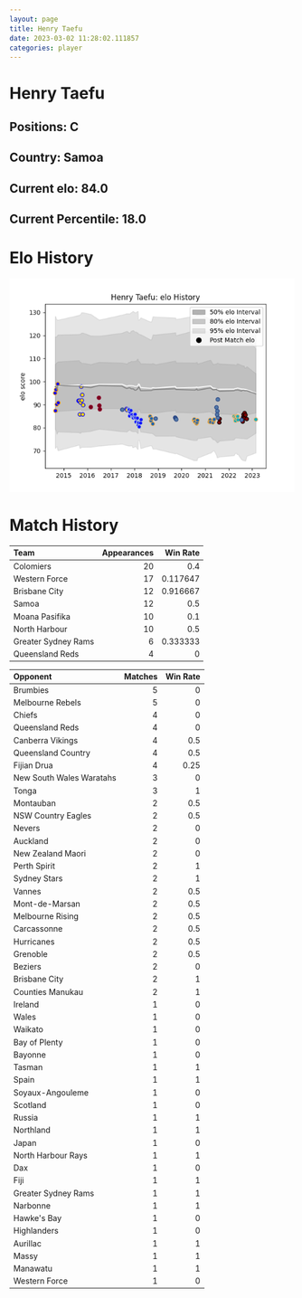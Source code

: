 ```yaml
---  
layout: page  
title: Henry Taefu  
date: 2023-03-02 11:28:02.111857  
categories: player  
---
```

# Henry Taefu

## Positions: C

## Country: Samoa

## Current elo: 84.0

## Current Percentile: 18.0

# Elo History


![elo history](history_HenryTaefu.png)
# Match History


| Team                |   Appearances |   Win Rate |
|:--------------------|--------------:|-----------:|
| Colomiers           |            20 |   0.4      |
| Western Force       |            17 |   0.117647 |
| Brisbane City       |            12 |   0.916667 |
| Samoa               |            12 |   0.5      |
| Moana Pasifika      |            10 |   0.1      |
| North Harbour       |            10 |   0.5      |
| Greater Sydney Rams |             6 |   0.333333 |
| Queensland Reds     |             4 |   0        |

| Opponent                 |   Matches |   Win Rate |
|:-------------------------|----------:|-----------:|
| Brumbies                 |         5 |       0    |
| Melbourne Rebels         |         5 |       0    |
| Chiefs                   |         4 |       0    |
| Queensland Reds          |         4 |       0    |
| Canberra Vikings         |         4 |       0.5  |
| Queensland Country       |         4 |       0.5  |
| Fijian Drua              |         4 |       0.25 |
| New South Wales Waratahs |         3 |       0    |
| Tonga                    |         3 |       1    |
| Montauban                |         2 |       0.5  |
| NSW Country Eagles       |         2 |       0.5  |
| Nevers                   |         2 |       0    |
| Auckland                 |         2 |       0    |
| New Zealand Maori        |         2 |       0    |
| Perth Spirit             |         2 |       1    |
| Sydney Stars             |         2 |       1    |
| Vannes                   |         2 |       0.5  |
| Mont-de-Marsan           |         2 |       0.5  |
| Melbourne Rising         |         2 |       0.5  |
| Carcassonne              |         2 |       0.5  |
| Hurricanes               |         2 |       0.5  |
| Grenoble                 |         2 |       0.5  |
| Beziers                  |         2 |       0    |
| Brisbane City            |         2 |       1    |
| Counties Manukau         |         2 |       1    |
| Ireland                  |         1 |       0    |
| Wales                    |         1 |       0    |
| Waikato                  |         1 |       0    |
| Bay of Plenty            |         1 |       0    |
| Bayonne                  |         1 |       0    |
| Tasman                   |         1 |       1    |
| Spain                    |         1 |       1    |
| Soyaux-Angouleme         |         1 |       0    |
| Scotland                 |         1 |       0    |
| Russia                   |         1 |       1    |
| Northland                |         1 |       1    |
| Japan                    |         1 |       0    |
| North Harbour Rays       |         1 |       1    |
| Dax                      |         1 |       0    |
| Fiji                     |         1 |       1    |
| Greater Sydney Rams      |         1 |       1    |
| Narbonne                 |         1 |       1    |
| Hawke's Bay              |         1 |       0    |
| Highlanders              |         1 |       0    |
| Aurillac                 |         1 |       1    |
| Massy                    |         1 |       1    |
| Manawatu                 |         1 |       1    |
| Western Force            |         1 |       0    |